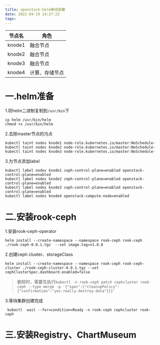 ```yaml
---
title: openstack-helm离线部署
date: 2022-04-19 14:27:23
tags:
---
```




| 节点名 | 角色           |
| ------ | -------------- |
| knode1 | 融合节点       |
| knode2 | 融合节点       |
| knode3 | 融合节点       |
| knode4 | 计算、存储节点 |



# 一.helm准备

1.将helm二进制复制到`/usr/bin`下

```
cp helm /usr/bin/helm
chmod +x /usr/bin/helm
```

2.去除master节点的污点

```
kubectl taint nodes knode1 node-role.kubernetes.io/master:NoSchedule-
kubectl taint nodes knode2 node-role.kubernetes.io/master:NoSchedule-
kubectl taint nodes knode3 node-role.kubernetes.io/master:NoSchedule-
```

3.为节点添加label

```
kubectl label nodes knode1 ceph-control-plane=enabled openstack-control-plane=enabled
kubectl label nodes knode2 ceph-control-plane=enabled openstack-control-plane=enabled
kubectl label nodes knode3 ceph-control-plane=enabled openstack-control-plane=enabled
kubectl label nodes knode4 openstack-compute-node=enabled
```



# 二.安装rook-ceph

1.安装rook-ceph-operator

```
helm install --create-namespace --namespace rook-ceph rook-ceph ./rook-ceph-0.0.1.tgz  --set image.tag=v1.8.8
```

2.创建ceph cluster、storageClass

```
helm install --create-namespace --namespace rook-ceph rook-ceph-cluster ./rook-ceph-cluster-0.0.1.tgz --set cephClusterSpec.dashboard.enabled=false
```

> 删除时，需要先执行```kubectl -n rook-ceph patch cephcluster rook-ceph --type merge -p '{"spec":{"cleanupPolicy":{"confirmation":"yes-really-destroy-data"}}}'```
>

3.等待集群创建完成

```
 kubectl  wait --for=condition=Ready -n rook-ceph cephcluster rook-ceph
```



# 三.安装Registry、ChartMuseum

